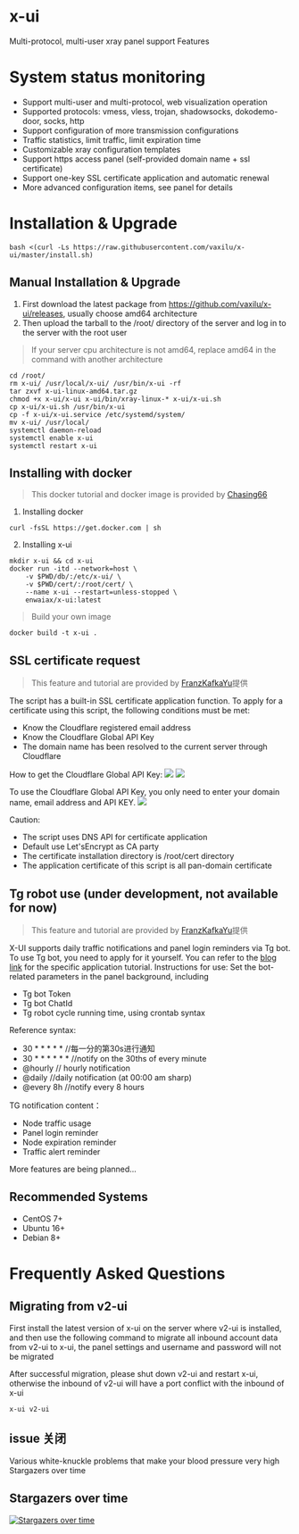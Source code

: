 # x-ui

Multi-protocol, multi-user xray panel support
Features

# System status monitoring
- Support multi-user and multi-protocol, web visualization operation
- Supported protocols: vmess, vless, trojan, shadowsocks, dokodemo-door, socks, http
- Support configuration of more transmission configurations
- Traffic statistics, limit traffic, limit expiration time
- Customizable xray configuration templates
- Support https access panel (self-provided domain name + ssl certificate)
- Support one-key SSL certificate application and automatic renewal
- More advanced configuration items, see panel for details


# Installation & Upgrade

```
bash <(curl -Ls https://raw.githubusercontent.com/vaxilu/x-ui/master/install.sh)
```

## Manual Installation & Upgrade

1. First download the latest package from https://github.com/vaxilu/x-ui/releases, usually choose amd64 architecture
2. Then upload the tarball to the /root/ directory of the server and log in to the server with the root user

> If your server cpu architecture is not amd64, replace amd64 in the command with another architecture

```
cd /root/
rm x-ui/ /usr/local/x-ui/ /usr/bin/x-ui -rf
tar zxvf x-ui-linux-amd64.tar.gz
chmod +x x-ui/x-ui x-ui/bin/xray-linux-* x-ui/x-ui.sh
cp x-ui/x-ui.sh /usr/bin/x-ui
cp -f x-ui/x-ui.service /etc/systemd/system/
mv x-ui/ /usr/local/
systemctl daemon-reload
systemctl enable x-ui
systemctl restart x-ui
```

## Installing with docker

> This docker tutorial and docker image is provided by
[Chasing66](https://github.com/Chasing66)

1. Installing docker

```shell
curl -fsSL https://get.docker.com | sh
```

2. Installing x-ui

```shell
mkdir x-ui && cd x-ui
docker run -itd --network=host \
    -v $PWD/db/:/etc/x-ui/ \
    -v $PWD/cert/:/root/cert/ \
    --name x-ui --restart=unless-stopped \
    enwaiax/x-ui:latest
```

> Build your own image

```shell
docker build -t x-ui .
```

## SSL certificate request

> This feature and tutorial are provided by [FranzKafkaYu](https://github.com/FranzKafkaYu)提供

The script has a built-in SSL certificate application function. To apply for a certificate using this script, the following conditions must be met:

- Know the Cloudflare registered email address
- Know the Cloudflare Global API Key
- The domain name has been resolved to the current server through Cloudflare

How to get the Cloudflare Global API Key:
    ![](media/bda84fbc2ede834deaba1c173a932223.png)
    ![](media/d13ffd6a73f938d1037d0708e31433bf.png)

To use the Cloudflare Global API Key, you only need to enter your domain name, email address and API KEY.
        ![](media/2022-04-04_141259.png)


Caution:

- The script uses DNS API for certificate application
- Default use Let'sEncrypt as CA party
- The certificate installation directory is /root/cert directory
- The application certificate of this script is all pan-domain certificate

## Tg robot use (under development, not available for now)

> This feature and tutorial are provided by [FranzKafkaYu](https://github.com/FranzKafkaYu)提供

X-UI supports daily traffic notifications and panel login reminders via Tg bot. To use Tg bot, you need to apply for it yourself. You can refer to the [blog link](https://coderfan.net/how-to-use-telegram-bot-to-alarm-you-when-someone-login-into-your-vps.html) for the specific application tutorial. Instructions for use: Set the bot-related parameters in the panel background, including

- Tg bot Token
- Tg bot ChatId
- Tg robot cycle running time, using crontab syntax

Reference syntax:
- 30 * * * * * //每一分的第30s进行通知
- 30 * * * * * * //notify on the 30ths of every minute
- @hourly // hourly notification
- @daily //daily notification (at 00:00 am sharp)
- @every 8h //notify every 8 hours

TG notification content：
- Node traffic usage
- Panel login reminder
- Node expiration reminder
- Traffic alert reminder

More features are being planned...

## Recommended Systems

- CentOS 7+
- Ubuntu 16+
- Debian 8+

# Frequently Asked Questions

## Migrating from v2-ui

First install the latest version of x-ui on the server where v2-ui is installed, and then use the following command to migrate all inbound account data from v2-ui to x-ui, the panel settings and username and password will not be migrated

After successful migration, please shut down v2-ui and restart x-ui, otherwise the inbound of v2-ui will have a port conflict with the inbound of x-ui

```
x-ui v2-ui
```

## issue 关闭

Various white-knuckle problems that make your blood pressure very high
Stargazers over time

## Stargazers over time

[![Stargazers over time](https://starchart.cc/vaxilu/x-ui.svg)](https://starchart.cc/vaxilu/x-ui)
